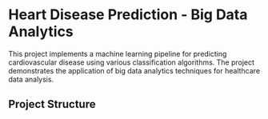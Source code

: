 # Heart Disease Prediction - Big Data Analytics

This project implements a machine learning pipeline for predicting cardiovascular disease using various classification algorithms. The project demonstrates the application of big data analytics techniques for healthcare data analysis.

## Project Structure